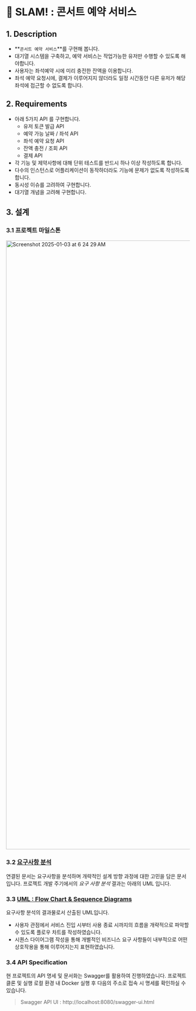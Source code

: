 # 💃 SLAM! : 콘서트 예약 서비스

## 1. Description
- **`콘서트 예약 서비스`**를 구현해 봅니다.
- 대기열 시스템을 구축하고, 예약 서비스는 작업가능한 유저만 수행할 수 있도록 해야합니다.
- 사용자는 좌석예약 시에 미리 충전한 잔액을 이용합니다.
- 좌석 예약 요청시에, 결제가 이루어지지 않더라도 일정 시간동안 다른 유저가 해당 좌석에 접근할 수 없도록 합니다.

## 2. Requirements
- 아래 5가지 API 를 구현합니다.
  - 유저 토큰 발급 API
  - 예약 가능 날짜 / 좌석 API
  - 좌석 예약 요청 API
  - 잔액 충전 / 조회 API
  - 결제 API
- 각 기능 및 제약사항에 대해 단위 테스트를 반드시 하나 이상 작성하도록 합니다.
- 다수의 인스턴스로 어플리케이션이 동작하더라도 기능에 문제가 없도록 작성하도록 합니다.
- 동시성 이슈를 고려하여 구현합니다.
- 대기열 개념을 고려해 구현합니다.

## 3. 설계

### 3.1 프로젝트 마일스톤
<img width="1665" alt="Screenshot 2025-01-03 at 6 24 29 AM" src="https://github.com/user-attachments/assets/ef289e50-9090-4f0a-8de5-60e8a89af361" />

### 3.2 [요구사항 분석](https://github.com/leonroars/hhp7-concert-reservation/wiki/요구사항-분석)
연결된 문서는 요구사항을 분석하며 개략적인 설계 방향 과정에 대한 고민을 담은 문서입니다.
프로젝트 개발 주기에서의 _요구 사항 분석_ 결과는 아래의 UML 입니다.

### 3.3 [UML : Flow Chart & Sequence Diagrams](https://github.com/leonroars/hhp7-concert-reservation/wiki/UML-:-Flow-Chart-&-Sequence-Diagrams)
요구사항 분석의 결과물로서 산출된 UML입니다.
- 사용자 관점에서 서비스 진입 시부터 사용 종료 시까지의 흐름을 개략적으로 파악할 수 있도록 플로우 차트를 작성하였습니다.
- 시퀀스 다이어그램 작성을 통해 개별적인 비즈니스 요구 사항들이 내부적으로 어떤 상호작용을 통해 이루어지는지 표현하였습니다.

### 3.4 API Specification
현 프로젝트의 API 명세 및 문서화는 Swagger를 활용하여 진행하였습니다.
프로젝트 클론 및 실행 로컬 환경 내 Docker 실행 후 다음의 주소로 접속 시 명세를 확인하실 수 있습니다.
> Swagger API UI : http://localhost:8080/swagger-ui.html
